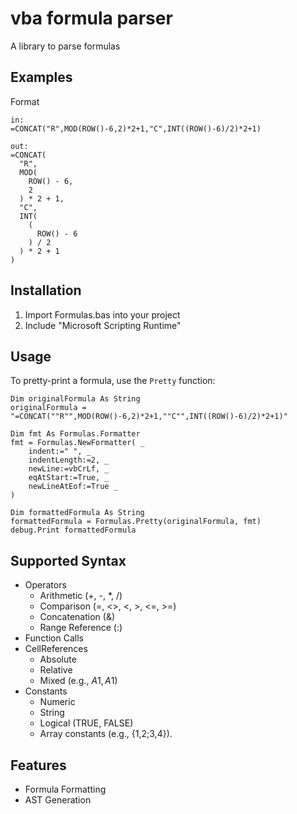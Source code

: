 # vba formula parser

A library to parse formulas

## Examples

Format

```
in:
=CONCAT("R",MOD(ROW()-6,2)*2+1,"C",INT((ROW()-6)/2)*2+1)

out:
=CONCAT(
  "R",
  MOD(
    ROW() - 6,
    2
  ) * 2 + 1,
  "C",
  INT(
    (
      ROW() - 6
    ) / 2
  ) * 2 + 1
)
```

## Installation

1. Import Formulas.bas into your project
1. Include "Microsoft Scripting Runtime"

## Usage

To pretty-print a formula, use the `Pretty` function:

```vba
Dim originalFormula As String
originalFormula = "=CONCAT(""R"",MOD(ROW()-6,2)*2+1,""C"",INT((ROW()-6)/2)*2+1)"

Dim fmt As Formulas.Formatter
fmt = Formulas.NewFormatter( _
    indent:=" ", _
    indentLength:=2, _
    newLine:=vbCrLf, _
    eqAtStart:=True, _
    newLineAtEof:=True _
)

Dim formattedFormula As String
formattedFormula = Formulas.Pretty(originalFormula, fmt)
debug.Print formattedFormula
```

## Supported Syntax

- Operators
  - Arithmetic (+, -, \*, /)
  - Comparison (=, <>, <, >, <=, >=)
  - Concatenation (&)
  - Range Reference (:)
- Function Calls
- CellReferences
  - Absolute
  - Relative
  - Mixed (e.g., $A1, A$1)
- Constants
  - Numeric
  - String
  - Logical (TRUE, FALSE)
  - Array constants (e.g., {1,2;3,4}).

## Features

- Formula Formatting
- AST Generation
